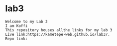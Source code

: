 # lab3
	Welcome to my Lab 3
	I am Koffi
	This repository houses allthe links for my lab 3
 	Live link:https://kametepe-web.github.io/lab3/.
	Repo link:
